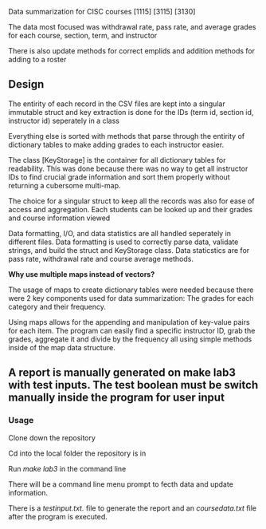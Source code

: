 Data summarization for CISC courses [1115] [3115] [3130]

The data most focused was withdrawal rate, pass rate, and average grades for each course, section, term, and instructor

There is also update methods for correct emplids and addition methods for adding to a roster

## Design

The entirity of each record in the CSV files are kept into a singular immutable struct and key extraction is done for the IDs (term id, section id, instructor id) seperately in a class

Everything else is sorted with methods that parse through the entirity of dictionary tables to make adding grades to each instructor easier.

The class [KeyStorage] is the container for all dictionary tables for readability. This was done because there was no way to get all instructor IDs to find crucial grade information and sort them properly without returning a cubersome multi-map.

The choice for a singular struct to keep all the records was also for ease of access and aggregation. Each students can be looked up and their grades and course information viewed

Data formatting, I/O, and data statistics are all handled seperately in different files. Data formatting is used to correctly parse data, validate strings, and build the struct and KeyStorage class. Data staticstics are for pass rate, withdrawal rate and course average methods.

**Why use multiple maps instead of vectors?**

The usage of maps to create dictionary tables were needed because there were 2 key components used for data summarization: The grades for each category and their frequency.

Using maps allows for the appending and manipulation of key-value pairs for each item. The program can easily find a specific instructor ID, grab the grades, aggregate it and divide by the frequency all using simple methods inside of the map data structure.

## A report is manually generated on make lab3 with test inputs. The test boolean must be switch manually inside the program for user input

### Usage

Clone down the repository

Cd into the local folder the repository is in

Run *make lab3* in the command line

There will be a command line menu prompt to fecth data and update information.

There is a *testinput.txt.* file to generate the report and an *coursedata.txt* file after the program is executed.


